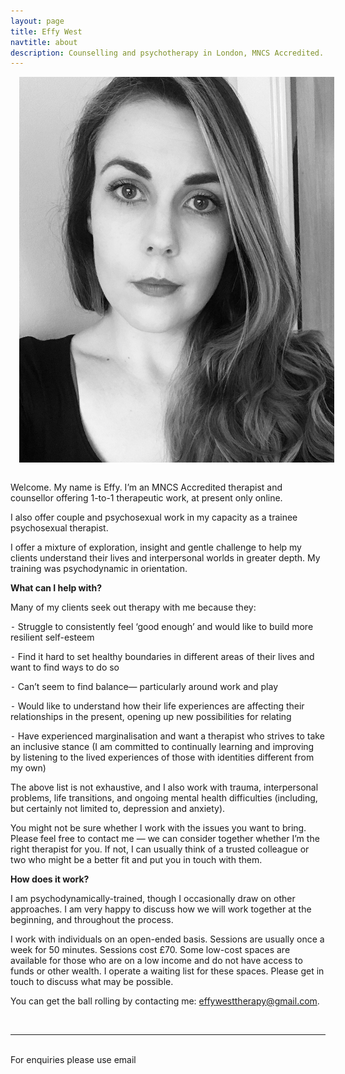 ```yaml
---
layout: page
title: Effy West
navtitle: about
description: Counselling and psychotherapy in London, MNCS Accredited.
---
```

<img class="col one right" src="/img/effy-profile.jpg" alt="West Therapy" style="margin: 0 0 1em 1em" />

Welcome. My name is Effy. I’m an MNCS Accredited therapist and counsellor offering 1-to-1 therapeutic work, at present only online. 

I also offer couple and psychosexual work in my capacity as a trainee psychosexual therapist.

I offer a mixture of exploration, insight and gentle challenge to help my clients understand their lives and interpersonal worlds in greater depth. My training was psychodynamic in orientation. 

<b>What can I help with?</b>

Many of my clients seek out therapy with me because they:

⁃ Struggle to consistently feel ‘good enough’ and would like to build more resilient self-esteem

⁃ Find it hard to set healthy boundaries in different areas of their lives and want to find ways to do so

⁃ Can’t seem to find balance— particularly around work and play

⁃ Would like to understand how their life experiences are affecting their relationships in the present, opening up new possibilities for relating

⁃ Have experienced marginalisation and want a therapist who strives to take an inclusive stance (I am committed to continually learning and improving by listening to the lived experiences of those with identities different from my own)

The above list is not exhaustive, and I also work with trauma, interpersonal problems, life transitions, and ongoing mental health difficulties (including, but certainly not limited to, depression and anxiety).

You might not be sure whether I work with the issues you want to bring. Please feel free to contact me — we can consider together whether I’m the right therapist for you. If not, I can usually think of a trusted colleague or two who might be a better fit and put you in touch with them.

<b>How does it work?</b>

I am psychodynamically-trained, though I occasionally draw on other approaches. I am very happy to discuss how we will work together at the beginning, and throughout the process.

I work with individuals on an open-ended basis. Sessions are usually once a week for 50 minutes. Sessions cost £70. Some low-cost spaces are available for those who are on a low income and do not have access to funds or other wealth. I operate a waiting list for these spaces. Please get in touch to discuss what may be possible.

You can get the ball rolling by contacting me: [effywesttherapy@gmail.com](mailto:effywesttherapy@gmail.com).

<br/>
<hr/>
<br/>
<span class="contacticon center">
	<a href="mailto:effywesttherapy@gmail.com"><i class="fa fa-envelope-square"></i></a>
	<a href="" target="_blank"><i class="fa fa-twitter-square"></i></a>
</span>

<div class="col three caption">
	For enquiries please use email
</div>
